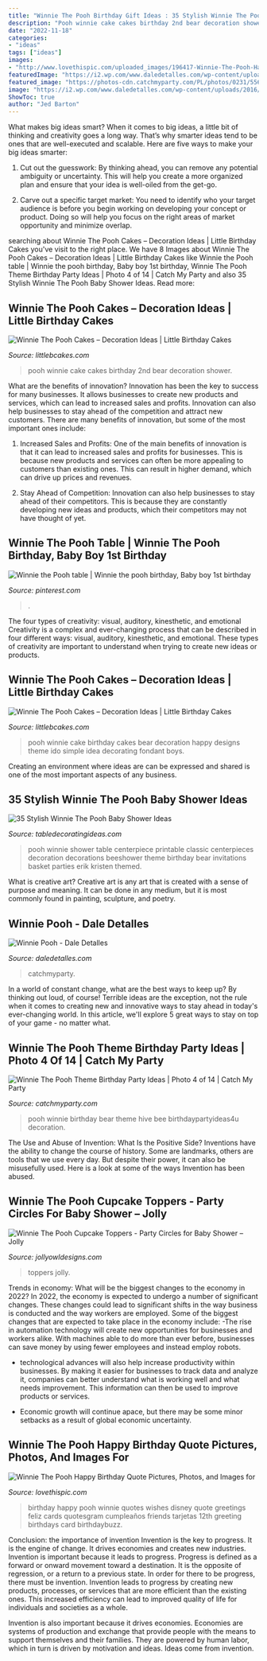 ```yaml
---
title: "Winnie The Pooh Birthday Gift Ideas : 35 Stylish Winnie The Pooh Baby Shower Ideas"
description: "Pooh winnie cake cakes birthday 2nd bear decoration shower"
date: "2022-11-18"
categories:
- "ideas"
tags: ["ideas"]
images:
- "http://www.lovethispic.com/uploaded_images/196417-Winnie-The-Pooh-Happy-Birthday-Quote.jpg"
featuredImage: "https://i2.wp.com/www.daledetalles.com/wp-content/uploads/2016/06/23.jpg"
featured_image: "https://photos-cdn.catchmyparty.com/PL/photos/0231/5569/005.jpg"
image: "https://i2.wp.com/www.daledetalles.com/wp-content/uploads/2016/06/23.jpg"
ShowToc: true
author: "Jed Barton"
---
```



What makes big ideas smart?
When it comes to big ideas, a little bit of thinking and creativity goes a long way. That’s why smarter ideas tend to be ones that are well-executed and scalable. Here are five ways to make your big ideas smarter:
1. Cut out the guesswork: By thinking ahead, you can remove any potential ambiguity or uncertainty. This will help you create a more organized plan and ensure that your idea is well-oiled from the get-go.

2. Carve out a specific target market: You need to identify who your target audience is before you begin working on developing your concept or product. Doing so will help you focus on the right areas of market opportunity and minimize overlap.


	

		
searching about Winnie The Pooh Cakes – Decoration Ideas | Little Birthday Cakes you've visit to the right place. We have 8 Images about Winnie The Pooh Cakes – Decoration Ideas | Little Birthday Cakes like Winnie the Pooh table | Winnie the pooh birthday, Baby boy 1st birthday, Winnie The Pooh Theme Birthday Party Ideas | Photo 4 of 14 | Catch My Party and also 35 Stylish Winnie The Pooh Baby Shower Ideas. Read more:
		
    
## Winnie The Pooh Cakes – Decoration Ideas | Little Birthday Cakes

<img loading=lazy src="http://www.littlebcakes.com/wp-content/uploads/2013/08/Winnie-The-Pooh-Cake-Ideas.jpg" onerror="this.onerror=null;this.src='https://tse1.mm.bing.net/th?id=OIP.DBXfWgFWSgjfOAK-EG8PZgHaFj&amp;pid=15.1';" alt="Winnie The Pooh Cakes – Decoration Ideas | Little Birthday Cakes">

_Source: littlebcakes.com_

>pooh winnie cake cakes birthday 2nd bear decoration shower. 

	

What are the benefits of innovation?
Innovation has been the key to success for many businesses. It allows businesses to create new products and services, which can lead to increased sales and profits. Innovation can also help businesses to stay ahead of the competition and attract new customers.
There are many benefits of innovation, but some of the most important ones include:

1) Increased Sales and Profits: One of the main benefits of innovation is that it can lead to increased sales and profits for businesses. This is because new products and services can often be more appealing to customers than existing ones. This can result in higher demand, which can drive up prices and revenues.

2) Stay Ahead of Competition: Innovation can also help businesses to stay ahead of their competitors. This is because they are constantly developing new ideas and products, which their competitors may not have thought of yet.

    
## Winnie The Pooh Table | Winnie The Pooh Birthday, Baby Boy 1st Birthday

<img loading=lazy src="https://i.pinimg.com/736x/8e/3d/c4/8e3dc48d591e0814fba0742fb248e86e.jpg" onerror="this.onerror=null;this.src='https://tse2.mm.bing.net/th?id=OIP.lbE9iZzJYdFxA4jpUBiIUgHaLH&amp;pid=15.1';" alt="Winnie the Pooh table | Winnie the pooh birthday, Baby boy 1st birthday">

_Source: pinterest.com_

>. 

	

The four types of creativity: visual, auditory, kinesthetic, and emotional
Creativity is a complex and ever-changing process that can be described in four different ways: visual, auditory, kinesthetic, and emotional. These types of creativity are important to understand when trying to create new ideas or products.

    
## Winnie The Pooh Cakes – Decoration Ideas | Little Birthday Cakes

<img loading=lazy src="http://www.littlebcakes.com/wp-content/uploads/2013/08/Winnie-The-Pooh-Cakes.jpg" onerror="this.onerror=null;this.src='https://tse2.mm.bing.net/th?id=OIP.M9Xw50CwwC7_SmeOqwsv9AHaJ4&amp;pid=15.1';" alt="Winnie The Pooh Cakes – Decoration Ideas | Little Birthday Cakes">

_Source: littlebcakes.com_

>pooh winnie cake birthday cakes bear decoration happy designs theme ido simple idea decorating fondant boys. 

	

Creating an environment where ideas are can be expressed and shared is one of the most important aspects of any business.

    
## 35 Stylish Winnie The Pooh Baby Shower Ideas

<img loading=lazy src="http://www.beeshower.com/wp-content/uploads/2015/04/Classic-Winnie-The-Pooh-Baby-Shower-Decoration-Ideas.jpg" onerror="this.onerror=null;this.src='https://tse4.mm.bing.net/th?id=OIP.qxB6mkL24HBYPxT-ngoW0QHaFj&amp;pid=15.1';" alt="35 Stylish Winnie The Pooh Baby Shower Ideas">

_Source: tabledecoratingideas.com_

>pooh winnie shower table centerpiece printable classic centerpieces decoration decorations beeshower theme birthday bear invitations basket parties erik kristen themed. 

	

What is creative art?
Creative art is any art that is created with a sense of purpose and meaning. It can be done in any medium, but it is most commonly found in painting, sculpture, and poetry.

    
## Winnie Pooh - Dale Detalles

<img loading=lazy src="https://i2.wp.com/www.daledetalles.com/wp-content/uploads/2016/06/23.jpg" onerror="this.onerror=null;this.src='https://tse1.mm.bing.net/th?id=OIP.KNqIQw2YsQMfCYa6IzeqcwHaJ4&amp;pid=15.1';" alt="Winnie Pooh - Dale Detalles">

_Source: daledetalles.com_

>catchmyparty. 

	

In a world of constant change, what are the best ways to keep up? By thinking out loud, of course! Terrible ideas are the exception, not the rule when it comes to creating new and innovative ways to stay ahead in today's ever-changing world. In this article, we'll explore 5 great ways to stay on top of your game - no matter what.

    
## Winnie The Pooh Theme Birthday Party Ideas | Photo 4 Of 14 | Catch My Party

<img loading=lazy src="https://photos-cdn.catchmyparty.com/PL/photos/0231/5569/005.jpg" onerror="this.onerror=null;this.src='https://tse4.mm.bing.net/th?id=OIP.n_TfIgQI-ye4IddLZvT46gHaLG&amp;pid=15.1';" alt="Winnie The Pooh Theme Birthday Party Ideas | Photo 4 of 14 | Catch My Party">

_Source: catchmyparty.com_

>pooh winnie birthday bear theme hive bee birthdaypartyideas4u decoration. 

	

The Use and Abuse of Invention: What Is the Positive Side?
Inventions have the ability to change the course of history. Some are landmarks, others are tools that we use every day. But despite their power, it can also be misusefully used. Here is a look at some of the ways Invention has been abused.

    
## Winnie The Pooh Cupcake Toppers - Party Circles For Baby Shower – Jolly

<img loading=lazy src="https://cdn.shopify.com/s/files/1/0267/5094/3307/products/MOCKUP_BABYSHOWERCIRCLES_1024x1024@2x.jpg?v=1594464872" onerror="this.onerror=null;this.src='https://tse1.mm.bing.net/th?id=OIP.kVhCPe3Vhk3rLMS4d9BsEwHaGL&amp;pid=15.1';" alt="Winnie The Pooh Cupcake Toppers - Party Circles for Baby Shower – Jolly">

_Source: jollyowldesigns.com_

>toppers jolly. 

	

Trends in economy: What will be the biggest changes to the economy in 2022?
In 2022, the economy is expected to undergo a number of significant changes. These changes could lead to significant shifts in the way business is conducted and the way workers are employed. Some of the biggest changes that are expected to take place in the economy include: 
-The rise in automation technology will create new opportunities for businesses and workers alike. With machines able to do more than ever before, businesses can save money by using fewer employees and instead employ robots. 

- technological advances will also help increase productivity within businesses. By making it easier for businesses to track data and analyze it, companies can better understand what is working well and what needs improvement. This information can then be used to improve products or services. 

- Economic growth will continue apace, but there may be some minor setbacks as a result of global economic uncertainty.

    
## Winnie The Pooh Happy Birthday Quote Pictures, Photos, And Images For

<img loading=lazy src="http://www.lovethispic.com/uploaded_images/196417-Winnie-The-Pooh-Happy-Birthday-Quote.jpg" onerror="this.onerror=null;this.src='https://tse3.mm.bing.net/th?id=OIP.ywxIahtp9aWLgL2czsIksgHaKb&amp;pid=15.1';" alt="Winnie The Pooh Happy Birthday Quote Pictures, Photos, and Images for">

_Source: lovethispic.com_

>birthday happy pooh winnie quotes wishes disney quote greetings feliz cards quotesgram cumpleaños friends tarjetas 12th greeting birthdays card birthdaybuzz. 

	

Conclusion: the importance of invention
Invention is the key to progress. It is the engine of change. It drives economies and creates new industries.
Invention is important because it leads to progress. Progress is defined as a forward or onward movement toward a destination. It is the opposite of regression, or a return to a previous state. In order for there to be progress, there must be invention. Invention leads to progress by creating new products, processes, or services that are more efficient than the existing ones. This increased efficiency can lead to improved quality of life for individuals and societies as a whole.

Invention is also important because it drives economies. Economies are systems of production and exchange that provide people with the means to support themselves and their families. They are powered by human labor, which in turn is driven by motivation and ideas. Ideas come from invention.

